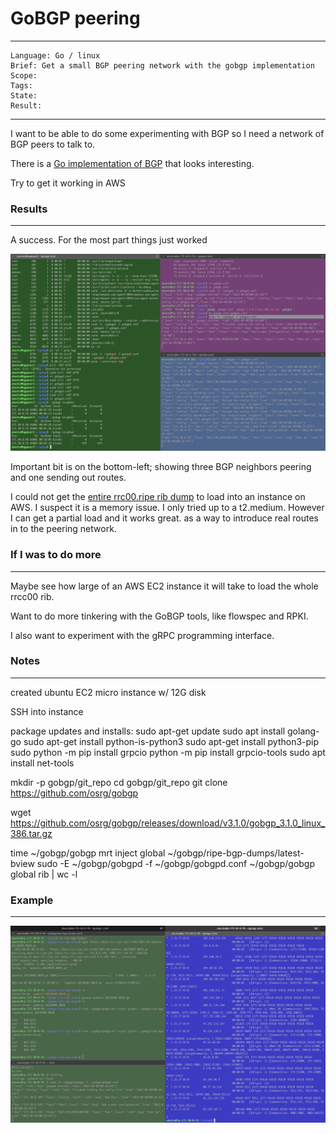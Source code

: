 # GoBGP peering 

---
```
Language: Go / linux
Brief: Get a small BGP peering network with the gobgp implementation
Scope: 
Tags: 
State: 
Result: 
```
---

I want to be able to do some experimenting with BGP so I need a network of BGP peers to talk to.

There is a [Go implementation of BGP](https://github.com/osrg/gobgp/) that looks interesting. 

Try to get it working in AWS

### Results

---

A success. For the most part things just worked

![](media/sc1.png)

Important bit is on the bottom-left; showing three BGP neighbors peering and one sending out routes.

I could not get the [entire rrc00.ripe rib dump](https://www.ripe.net/analyse/internet-measurements/routing-information-service-ris/ris-raw-data) to load into an 
instance on AWS. I suspect it is a memory issue. I only tried up to a t2.medium. However I can get a partial load and it works great. as a
way to introduce real routes in to the peering network.

### If I was to do more

---

Maybe see how large of an AWS EC2 instance it will take to load the whole rrcc00 rib.

Want to do more tinkering with the GoBGP tools, like flowspec and RPKI.

I also want to experiment with the gRPC programming interface.

### Notes

---

created ubuntu EC2 micro instance w/ 12G disk

SSH into instance

package updates and installs:
sudo apt-get update
sudo apt install golang-go
sudo apt-get install python-is-python3
sudo apt-get install python3-pip
sudo python -m pip install grpcio
python -m pip install grpcio-tools
sudo apt install net-tools

mkdir -p gobgp/git_repo
cd gobgp/git_repo
git clone https://github.com/osrg/gobgp

wget https://github.com/osrg/gobgp/releases/download/v3.1.0/gobgp_3.1.0_linux_386.tar.gz

time ~/gobgp/gobgp mrt inject global ~/gobgp/ripe-bgp-dumps/latest-bview
sudo -E ~/gobgp/gobgpd -f ~/gobgp/gobgpd.conf
~/gobgp/gobgp global rib | wc -l




### Example 

---

![](media/sc2.png)